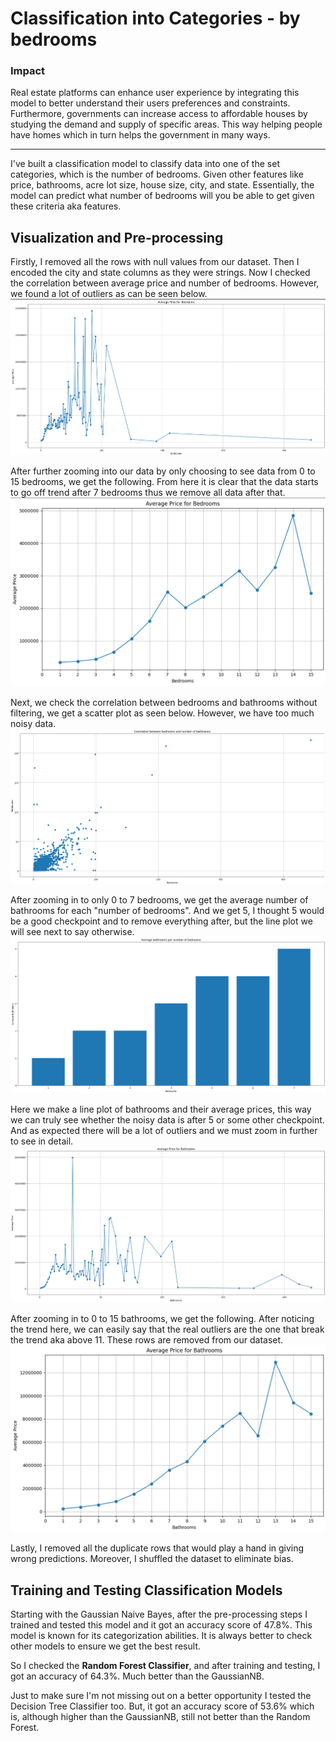 # Classification into Categories - by bedrooms
### Impact
Real estate platforms can enhance user experience by integrating this model to better understand their users preferences and constraints. Furthermore, governments can increase access to affordable houses by studying the demand and supply of specific areas. This way helping people have homes which in turn helps the government in many ways.

<hr>
I've built a classification model to classify data into one of the set categories, which is the number of bedrooms. Given other features like price, bathrooms, acre lot size, house size, city, and state.
Essentially, the model can predict what number of bedrooms will you be able to get given these criteria aka features.

## Visualization and Pre-processing
Firstly, I removed all the rows with null values from our dataset. Then I encoded the city and state columns as they were strings. 
Now I checked the correlation between average price and number of bedrooms. However, we found a lot of outliers as can be seen below.
![vis1](https://github.com/HarshaBeth/Machine-Learning-Classification/blob/main/vis_class/vis1.png)

After further zooming into our data by only choosing to see data from 0 to 15 bedrooms, we get the following. From here it is clear that the data starts to go off trend after 7 bedrooms thus we remove all data after that.
![vis2](https://github.com/HarshaBeth/Machine-Learning-Classification/blob/main/vis_class/vis2.png)

Next, we check the correlation between bedrooms and bathrooms without filtering, we get a scatter plot as seen below. However, we have too much noisy data.
![vis3](https://github.com/HarshaBeth/Machine-Learning-Classification/blob/main/vis_class/vis3.png)

After zooming in to only 0 to 7 bedrooms, we get the average number of bathrooms for each "number of bedrooms". And we get 5, I thought 5 would be a good checkpoint and to remove everything after, but the line plot we will see next to say otherwise.
![vis4](https://github.com/HarshaBeth/Machine-Learning-Classification/blob/main/vis_class/vis4.png)

Here we make a line plot of bathrooms and their average prices, this way we can truly see whether the noisy data is after 5 or some other checkpoint. And as expected there will be a lot of outliers and we must zoom in further to see in detail.
![vis5](https://github.com/HarshaBeth/Machine-Learning-Classification/blob/main/vis_class/vis5.png)

After zooming in to 0 to 15 bathrooms, we get the following. After noticing the trend here, we can easily say that the real outliers are the one that break the trend aka above 11. These rows are removed from our dataset.
![vis6](https://github.com/HarshaBeth/Machine-Learning-Classification/blob/main/vis_class/vis6.png)

Lastly, I removed all the duplicate rows that would play a hand in giving wrong predictions. Moreover, I shuffled the dataset to eliminate bias.


## Training and Testing Classification Models
Starting with the Gaussian Naive Bayes, after the pre-processing steps I trained and tested this model and it got an accuracy score of 47.8%. This model is known for its categorization abilities.
It is always better to check other models to ensure we get the best result.

So I checked the <b>Random Forest Classifier</b>, and after training and testing, I got an accuracy of 64.3%. Much better than the GaussianNB.

Just to make sure I'm not missing out on a better opportunity I tested the Decision Tree Classifier too. But, it got an accuracy score of 53.6% which is, although higher than the GaussianNB, still not better than the Random Forest.

